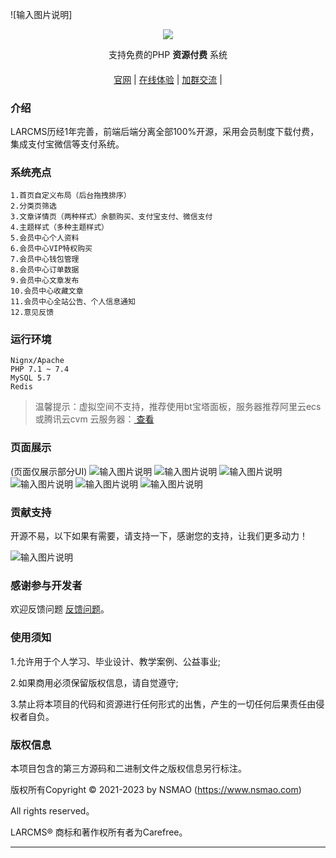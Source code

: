 ![输入图片说明]
<div align="center" >
    <img src="https://epmao.oss-cn-beijing.aliyuncs.com/202104/26/HiKOqiOudQmco3ddOUizlfSDI6UsDK8hvSBovclv.png" />
</div>
<div align="center">

支持免费的PHP **资源付费** 系统

</div>

#### 

<div align="center">

[官网](https://www.nsmao.com/) |
[在线体验](https://www.nsmao.com/) |
[加群交流](https://qm.qq.com/cgi-bin/qm/qr?k=a2CKPqmQRM3pergs1bbZZTRTJcpMBp5W&jump_from=webapi&authKey=lwhKCSeJgV678lPgWK2oJ58z4zTCorFfXiKp7GWudM50F/Nc+kTLNSTtswV5Sun7) |

</div>

### 介绍
LARCMS历经1年完善，前端后端分离全部100%开源，采用会员制度下载付费，集成支付宝微信等支付系统。


### 系统亮点
~~~
1.首页自定义布局（后台拖拽排序）
2.分类页筛选
3.文章详情页（两种样式）余额购买、支付宝支付、微信支付
4.主题样式（多种主题样式）
5.会员中心个人资料
6.会员中心VIP特权购买
7.会员中心钱包管理
8.会员中心订单数据
9.会员中心文章发布
10.会员中心收藏文章
11.会员中心全站公告、个人信息通知
12.意见反馈
~~~


### 运行环境

```
Nignx/Apache
PHP 7.1 ~ 7.4 
MySQL 5.7
Redis
```


> 温馨提示：虚拟空间不支持，推荐使用bt宝塔面板，服务器推荐阿里云ecs或腾讯云cvm 云服务器：<a href="https://www.aliyun.com/minisite/goods?userCode=plfk0eug&share_source=copy_link" target="_blank">  查看 </a>


### 页面展示
(页面仅展示部分UI)
![输入图片说明](https://beiyongjiedai.oss-cn-beijing.aliyuncs.com/uploads/161858770436.png)
![输入图片说明](https://beiyongjiedai.oss-cn-beijing.aliyuncs.com/uploads/161858770684.png)
![输入图片说明](https://beiyongjiedai.oss-cn-beijing.aliyuncs.com/uploads/161858770776.png)
![输入图片说明](https://beiyongjiedai.oss-cn-beijing.aliyuncs.com/uploads/161858770819.png)
![输入图片说明](https://beiyongjiedai.oss-cn-beijing.aliyuncs.com/uploads/161858770859.png)
![输入图片说明](https://beiyongjiedai.oss-cn-beijing.aliyuncs.com/uploads/161858771529.png)


### 贡献支持
开源不易，以下如果有需要，请支持一下，感谢您的支持，让我们更多动力！

![输入图片说明](https://nsmao.oss-cn-shanghai.aliyuncs.com/202301/14/9CJJUtfv0SXokCVuZwswnx7byC0z1k3vDYX4rMMf.png)

### 感谢参与开发者

欢迎反馈问题 [反馈问题](https://gitee.com/ZhongBangKeJi/LARCMS/issues)。

### 使用须知

1.允许用于个人学习、毕业设计、教学案例、公益事业;

2.如果商用必须保留版权信息，请自觉遵守;

3.禁止将本项目的代码和资源进行任何形式的出售，产生的一切任何后果责任由侵权者自负。

### 版权信息

本项目包含的第三方源码和二进制文件之版权信息另行标注。

版权所有Copyright © 2021-2023 by NSMAO (https://www.nsmao.com)

All rights reserved。

LARCMS® 商标和著作权所有者为Carefree。

---
